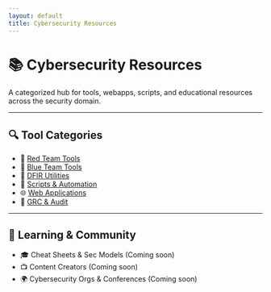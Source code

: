 ```yaml
---
layout: default
title: Cybersecurity Resources
---
```


# 📚 Cybersecurity Resources

A categorized hub for tools, webapps, scripts, and educational resources across the security domain.

---

## 🔍 Tool Categories

- 🔴 [Red Team Tools](./resources/red-team.md)
- 🔵 [Blue Team Tools](./resources/blue-team.md)
- 🧪 [DFIR Utilities](./resources/dfir.md)
- 🧰 [Scripts & Automation](./resources/scripts.md)
- 🌐 [Web Applications](./resources/webapps.md)
- 📝 [GRC & Audit](./resources/grc.md)

---

## 🧠 Learning & Community

- 🎓 Cheat Sheets & Sec Models (Coming soon)
- 📺 Content Creators (Coming soon)
- 🌍 Cybersecurity Orgs & Conferences (Coming soon)
